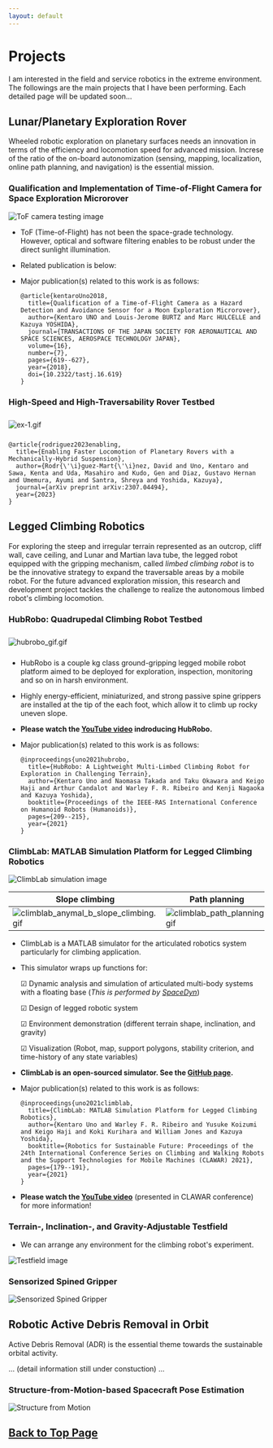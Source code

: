 ```yaml
---
layout: default
---
```


# Projects

I am interested in the field and service robotics in the extreme environment. The followings are the main projects that I have been performing. Each detailed page will be updated soon...

## Lunar/Planetary Exploration Rover

Wheeled robotic exploration on planetary surfaces needs an innovation in terms of the efficiency and locomotion speed for advanced mission. Increse of the ratio of the on-board autonomization (sensing, mapping, localization, online path planning, and navigation) is the essential mission.

### Qualification and Implementation of Time-of-Flight Camera for Space Exploration Microrover

![ToF camera testing image](./assets/img/tof_testing.png)

- ToF (Time-of-Flight) has not been the space-grade technology. However, optical and software filtering 
enables to be robust under the direct sunlight illumination.

- Related publication is below:

- Major publication(s) related to this work is as follows:

  ```
  @article{kentaroUno2018,
    title={Qualification of a Time-of-Flight Camera as a Hazard Detection and Avoidance Sensor for a Moon Exploration Microrover},
    author={Kentaro UNO and Louis-Jerome BURTZ and Marc HULCELLE and Kazuya YOSHIDA},
    journal={TRANSACTIONS OF THE JAPAN SOCIETY FOR AERONAUTICAL AND SPACE SCIENCES, AEROSPACE TECHNOLOGY JAPAN},
    volume={16},
    number={7},
    pages={619--627},
    year={2018},
    doi={10.2322/tastj.16.619}
  }
  ```

### High-Speed and High-Traversability Rover Testbed

<img src="assets/img/ex-1.gif" alt="ex-1.gif" border="0" align="center" hspace="0" vspace="10">
<!-- ![EX-1 image](./assets/img/ex-1.png) -->

  ```
  @article{rodriguez2023enabling,
    title={Enabling Faster Locomotion of Planetary Rovers with a Mechanically-Hybrid Suspension},
    author={Rodr{\'\i}guez-Mart{\'\i}nez, David and Uno, Kentaro and Sawa, Kenta and Uda, Masahiro and Kudo, Gen and Diaz, Gustavo Hernan and Umemura, Ayumi and Santra, Shreya and Yoshida, Kazuya},
    journal={arXiv preprint arXiv:2307.04494},
    year={2023}
  }
  ```

## Legged Climbing Robotics

For exploring the steep and irregular terrain represented as an outcrop, cliff wall, cave ceiling, and Lunar and Martian lava tube, the legged robot equipped with the gripping mechanism, called <I>limbed climbing robot</I> is to be the innovative strategy to expand the traversable areas by a mobile robot. For the future advanced exploration mission, this research and development project tackles the challenge to realize the autonomous limbed robot's climbing locomotion.

### HubRobo: Quadrupedal Climbing Robot Testbed
<!-- ![HubRobo picture](./assets/img/hubrobo_picture.png) -->
<img src="assets/img/hubrobo_gif.gif" alt="hubrobo_gif.gif" border="0" align="center" hspace="0" vspace="10">

-  HubRobo is a couple kg class ground-gripping legged mobile robot platform aimed to be deployed for exploration, inspection, monitoring and so on in harsh environment. 
- Highly energy-efficient, miniaturized, and strong passive spine grippers are installed at the tip of the each foot, which allow it to climb up rocky uneven slope.
- **Please watch the [YouTube video](https://www.youtube.com/watch?v=CZyJCvOKx9A) indroducing HubRobo.**
- Major publication(s) related to this work is as follows:

  ```
  @inproceedings{uno2021hubrobo,
    title={HubRobo: A Lightweight Multi-Limbed Climbing Robot for Exploration in Challenging Terrain},
    author={Kentaro Uno and Naomasa Takada and Taku Okawara and Keigo Haji and Arthur Candalot and Warley F. R. Ribeiro and Kenji Nagaoka and Kazuya Yoshida},
    booktitle={Proceedings of the IEEE-RAS International Conference on Humanoid Robots (Humanoids)},
    pages={209--215},
    year={2021}
  }
  ```

### ClimbLab: MATLAB Simulation Platform for Legged Climbing Robotics

![ClimbLab simulation image](./assets/img/climblab.png)

| Slope climbing | Path planning | Foothold planning |
|-------------|---------------|---------------|
| <img src="assets/img/climblab_anymal_b_slope_climbing.gif" alt="climblab_anymal_b_slope_climbing.gif" border="0" align="center" hspace="0" vspace="0"> | <img src="assets/img/climblab_path_planning.gif" alt="climblab_path_planning.gif" border="0" align="center" hspace="0" vspace="0"> | <img src="assets/img/climblab_gait_planning_sim.gif" alt="climblab_gait_planning_sim.gif" border="0" align="center" hspace="0" vspace="0"> |

- ClimbLab is a MATLAB simulator for the articulated robotics system particularly for climbing application.

- This simulator wraps up functions for:

  ☑ Dynamic analysis and simulation of articulated multi-body systems with a floating base (*This is performed by [SpaceDyn](https://github.com/Space-Robotics-Laboratory/SpaceDyn)*)

  ☑ Design of legged robotic system

  ☑ Environment demonstration (different terrain shape, inclination, and gravity)

  ☑ Visualization (Robot, map, support polygons, stability criterion, and time-history of any state variables) 

- **ClimbLab is an open-sourced simulator. See the [GitHub page](https://github.com/Space-Robotics-Laboratory/ClimbLab).**

- Major publication(s) related to this work is as follows:

  ```
  @inproceedings{uno2021climblab,
    title={ClimbLab: MATLAB Simulation Platform for Legged Climbing Robotics},
    author={Kentaro Uno and Warley F. R. Ribeiro and Yusuke Koizumi and Keigo Haji and Koki Kurihara and William Jones and Kazuya Yoshida},
    booktitle={Robotics for Sustainable Future: Proceedings of the 24th International Conference Series on Climbing and Walking Robots and the Support Technologies for Mobile Machines (CLAWAR) 2021},
    pages={179--191},
    year={2021}
  }
  ```

- **Please watch the [YouTube video](https://www.youtube.com/watch?v=nNB8uTTsJJg)** (presented in CLAWAR conference) for more information!

### Terrain-, Inclination-, and Gravity-Adjustable Testfield
- We can arrange any environment for the climbing robot's experiment.

![Testfield image](./assets/img/testfield.png)

<!-- ### Mobile Manipulator in Microgravity 
![ISS HubRobo picture](./assets/img/iss_hubrobo_picture.png)

- International Space Station -->

### Sensorized Spined Gripper
![Sensorized Spined Gripper](./assets/img/sensorized_gripper.png)

## Robotic Active Debris Removal in Orbit

Active Debris Removal (ADR) is the essential theme towards the sustainable orbital activity.

... (detail information still under constuction) ...

### Structure-from-Motion-based Spacecraft Pose Estimation
![Structure from Motion](./assets/img/sfm.png)

## [Back to Top Page](./)
